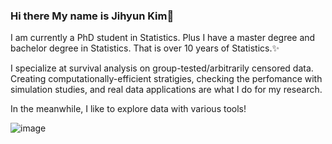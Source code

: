 ### Hi there My name is Jihyun Kim👋

I am currently a PhD student in Statistics. Plus I have a master degree and bachelor degree in Statistics. That is over 10 years of Statistics.✨

I specialize at survival analysis on group-tested/arbitrarily censored data. Creating computationally-efficient stratigies, checking the perfomance with simulation studies, and real data applications are what I do for my research.

In the meanwhile, I like to explore data with various tools!

![image]({https://img.shields.io/badge/LinkedIn-0077B5?style=for-the-badge&logo=linkedin&logoColor=white})

<!--
**jihyunk1114/jihyunk1114** is a ✨ _special_ ✨ repository because its `README.md` (this file) appears on your GitHub profile.

Here are some ideas to get you started:

- 🔭 I’m currently working on ...
- 🌱 I’m currently learning ...
- 👯 I’m looking to collaborate on ...
- 🤔 I’m looking for help with ...
- 💬 Ask me about ...
- 📫 How to reach me: ...
- 😄 Pronouns: ...
- ⚡ Fun fact: ...
-->
